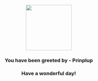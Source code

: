 <p align="center">
    <img src="https://raw.githubusercontent.com/PokeAPI/sprites/master/sprites/pokemon/394.png" width="150" height="150">
</p>
<h3 align="center">You have been greeted by - <b>Prinplup</b></h3>
<h3 align="center">Have a wonderful day!</h3>
